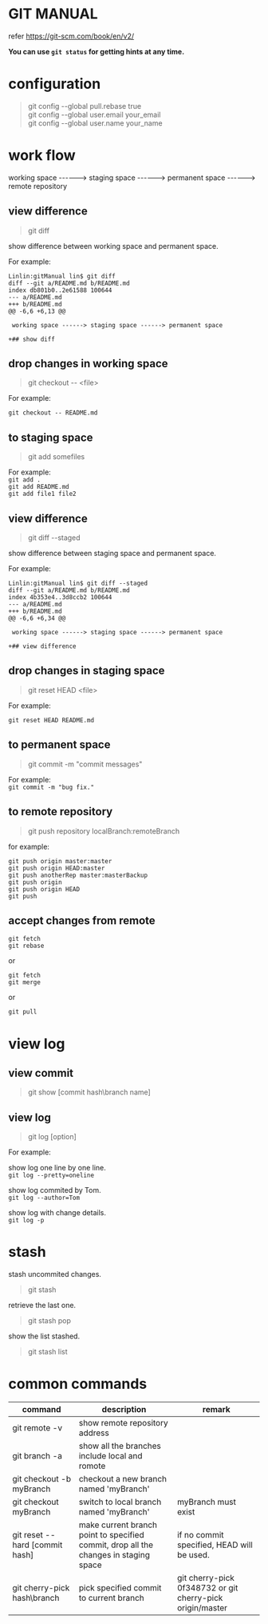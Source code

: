# GIT MANUAL

refer <https://git-scm.com/book/en/v2/>

**You can use `git status` for getting hints at any time.**

# configuration

> git config --global pull.rebase true  
git config --global user.email your_email  
git config --global user.name your_name


# work flow

working space ------> staging space ------> permanent space ------> remote repository

## view difference

> git diff   

show difference between working space and permanent space.

For example:  
```
Linlin:gitManual lin$ git diff
diff --git a/README.md b/README.md
index db801b0..2e61588 100644
--- a/README.md
+++ b/README.md
@@ -6,6 +6,13 @@

 working space ------> staging space ------> permanent space

+## show diff

```

## drop changes in working space

> git checkout -- &lt;file&gt;

For example:  

`git checkout -- README.md`


## to staging space
> git add somefiles

For example:  
`git add .  `  
`git add README.md`    
`git add file1 file2`  

## view difference

> git diff --staged

show difference between staging space and permanent space.

For example:

```
Linlin:gitManual lin$ git diff --staged
diff --git a/README.md b/README.md
index 4b353e4..3d8ccb2 100644
--- a/README.md
+++ b/README.md
@@ -6,6 +6,34 @@

 working space ------> staging space ------> permanent space

+## view difference
```

## drop changes in staging space

> git reset HEAD &lt;file&gt;

For example:

`git reset HEAD README.md`  

## to permanent space

> git commit -m "commit messages"

For example:  
`git commit -m "bug fix."`

## to remote repository

> git push repository localBranch:remoteBranch

for example:  

`git push origin master:master`  
`git push origin HEAD:master`  
`git push anotherRep master:masterBackup`  
`git push origin`  
`git push origin HEAD`  
`git push`  


## accept changes from remote

```
git fetch   
git rebase
```
or
```
git fetch
git merge
```
or
```
git pull
```


# view log

## view commit

> git show [commit hash\branch name]  

## view log

> git log [option]

For example:

show log one line by one line.  
`git log --pretty=oneline`

show log commited by Tom.  
`git log --author=Tom`

show log with change details.  
`git log -p`



# stash
stash uncommited changes.  
> git stash  

retrieve the last one.  
> git stash pop

show the list stashed.  
> git stash list


# common commands

|  command  |  description  |  remark  |
| --------- | ------------- | ------- |
| git remote -v | show remote repository address |   |
| git branch -a | show all the branches include local and romote |  |
| git checkout -b myBranch | checkout a new branch named 'myBranch' |  |
| git checkout myBranch | switch to local branch named 'myBranch' | myBranch must exist |
| git reset --hard [commit hash] | make current branch point to specified commit, drop all the changes in staging space | if no commit specified, HEAD will be used. |
| git cherry-pick hash\branch | pick specified commit to current branch | git cherry-pick 0f348732 or git cherry-pick origin/master |
